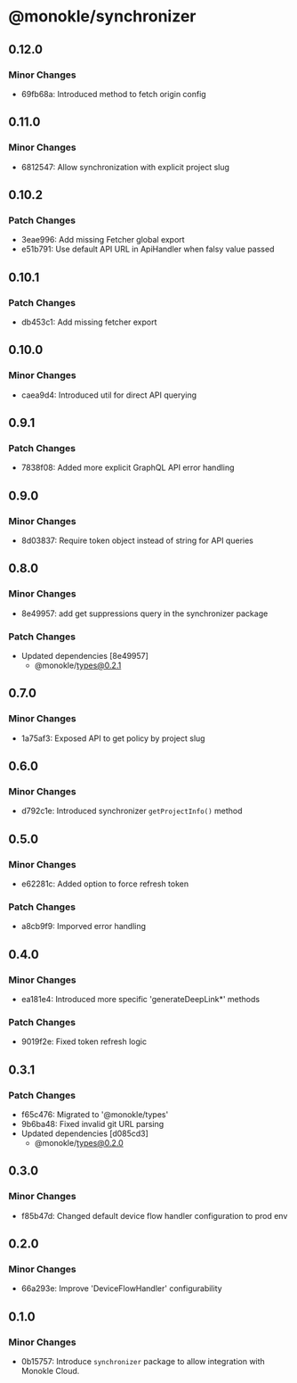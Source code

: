 # @monokle/synchronizer

## 0.12.0

### Minor Changes

- 69fb68a: Introduced method to fetch origin config

## 0.11.0

### Minor Changes

- 6812547: Allow synchronization with explicit project slug

## 0.10.2

### Patch Changes

- 3eae996: Add missing Fetcher global export
- e51b791: Use default API URL in ApiHandler when falsy value passed

## 0.10.1

### Patch Changes

- db453c1: Add missing fetcher export

## 0.10.0

### Minor Changes

- caea9d4: Introduced util for direct API querying

## 0.9.1

### Patch Changes

- 7838f08: Added more explicit GraphQL API error handling

## 0.9.0

### Minor Changes

- 8d03837: Require token object instead of string for API queries

## 0.8.0

### Minor Changes

- 8e49957: add get suppressions query in the synchronizer package

### Patch Changes

- Updated dependencies [8e49957]
  - @monokle/types@0.2.1

## 0.7.0

### Minor Changes

- 1a75af3: Exposed API to get policy by project slug

## 0.6.0

### Minor Changes

- d792c1e: Introduced synchronizer `getProjectInfo()` method

## 0.5.0

### Minor Changes

- e62281c: Added option to force refresh token

### Patch Changes

- a8cb9f9: Imporved error handling

## 0.4.0

### Minor Changes

- ea181e4: Introduced more specific 'generateDeepLink\*' methods

### Patch Changes

- 9019f2e: Fixed token refresh logic

## 0.3.1

### Patch Changes

- f65c476: Migrated to '@monokle/types'
- 9b6ba48: Fixed invalid git URL parsing
- Updated dependencies [d085cd3]
  - @monokle/types@0.2.0

## 0.3.0

### Minor Changes

- f85b47d: Changed default device flow handler configuration to prod env

## 0.2.0

### Minor Changes

- 66a293e: Improve 'DeviceFlowHandler' configurability

## 0.1.0

### Minor Changes

- 0b15757: Introduce `synchronizer` package to allow integration with Monokle Cloud.
